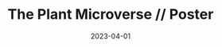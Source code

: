 ---
title: "The Plant Microverse // Poster"
collection: Poster
type: "Poster"
permalink: /posters/2023-04-01-Poster
venue: "RNA Society Meeting"
date: 2023-04-01
location: "Jena, Germany"
---